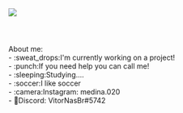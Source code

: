 <img src="https://cdn.discordapp.com/attachments/819667765123219486/836400598424879154/banner.png">

#

<br>
About me:
<br>
- :sweat_drops:I'm currently working on a project!
<br>
- :punch:If you need help you can call me!
<br>
- :sleeping:Studying....
<br>
- :soccer:I like soccer
<br>
- :camera:Instagram: medina.020
 <br>
- 🧾Discord: VitorNasBr#5742






